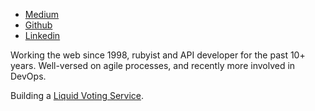 - [Medium](https://medium.com/@oliver_azevedo_barnes)
- [Github](https://github.com/oliverbarnes)
- [Linkedin](https://www.linkedin.com/in/oliverbarnes/)

Working the web since 1998, rubyist and API developer for the past 10+ years. Well-versed on agile processes, and recently more involved in DevOps.

Building a [Liquid Voting Service](https://medium.com/@oliver_azevedo_barnes/liquid-voting-as-a-service-c6e17b81ac1b).
